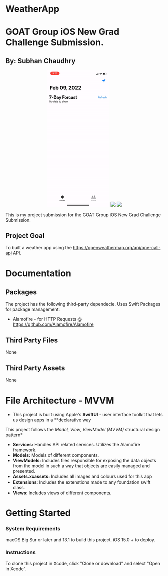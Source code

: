 # WeatherApp

#  GOAT Group iOS New Grad Challenge Submission.
## By: Subhan Chaudhry 

<p float="left" align="center">
    <img src="./Documentation-Folder/image1.gif" width="200"/>
    <img src="./Documentation-Folder/image2.gif" width="200"/>
    <img src="./Documentation-Folder/image3.gif" width="200"/>
</p>

This is my project submission for the GOAT Group iOS New Grad Challenge Submission. 

## Project Goal

To built a weather app using the https://openweathermap.org/api/one-call-api API.

# Documentation 

## Packages 

The project has the following third-party dependecie. Uses Swift Packages for package management:

* Alamofire - for HTTP Requests @ https://github.com/Alamofire/Alamofire

## Third Party Files 
  None 
  
  ## Third Party Assets
  None
  
# File Architecture - MVVM 

* This project is built using Apple's  **SwiftUI** - user interface toolkit that lets us design apps in a **declarative way

This project follows the *Model, View, ViewModel (MVVM)* structural design pattern*

* **Services:** Handles API related services. Utilizes the Alamofire framework.  
* **Models:**  Models of different components. 
* **ViewModels:** Includes files responsible for exposing the data objects from the model in such a way that objects are easily managed and presented.
* **Assets.xcassets:** Includes all images and colours used for this app
* **Extensions**: Includes the extenstions made to any foundation swift class.
* **Views**: Includes views of different components.   

# Getting Started

### System Requirements
macOS Big Sur or later and 13.1 to build this project. iOS 15.0 + to deploy. 

### Instructions
To clone this project in Xcode, click "Clone or download" and select "Open in Xcode".
